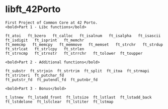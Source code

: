 # libft_42Porto
    First Project of Common Core at 42 Porto.
    <bold>Part 1 - Libc functions</bold>

    ft_atoi   ft_bzero   ft_calloc   ft_isalnum   ft_isalpha   ft_isascii   ft_isdigit   ft_isprint   ft_memchr 
    ft_memcmp   ft_memcpy   ft_memmove   ft_memset   ft_strchr   ft_strdup   ft_strlcat   ft_strlcpy   ft_strlen  
    ft_strncmp   ft_strnstr   ft_strrchr   ft_tolower  ft_toupper

    <bold>Part 2 - Additional functions</bold>
    
    ft_substr  ft_strjoin  ft_strtrim  ft_split  ft_itoa  ft_strmapi  ft_striteri  ft_putchar_fd 
    ft_putstr_fd  ft_putendl_fd  ft_putnbr_fd
    
    <bold>Part 3 - Bonus</bold>
    
    t_lstnew  ft_lstadd_front  ft_lstsize  ft_lstlast  ft_lstadd_back  ft_lstdelone  ft_lstclear  ft_lstiter  ft_lstmap
